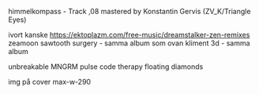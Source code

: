 himmelkompass - Track ,08 mastered by Konstantin Gervis (ZV_K/Triangle Eyes)



ivort kanske https://ektoplazm.com/free-music/dreamstalker-zen-remixes
zeamoon sawtooth surgery - samma album som ovan
kliment 3d - samma album

unbreakable MNGRM
pulse code therapy
floating diamonds


img på cover max-w-290